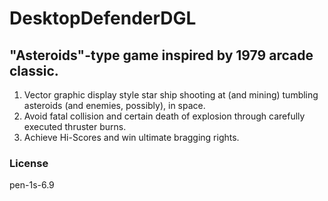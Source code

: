 # DesktopDefenderDGL
## "Asteroids"-type game inspired by 1979 arcade classic.

1. Vector graphic display style star ship shooting at (and mining) tumbling asteroids (and enemies, possibly), in space.  
2. Avoid fatal collision and certain death of explosion through carefully executed thruster burns.  
3. Achieve Hi-Scores and win ultimate bragging rights.  
  
### License 
pen-1s-6.9
